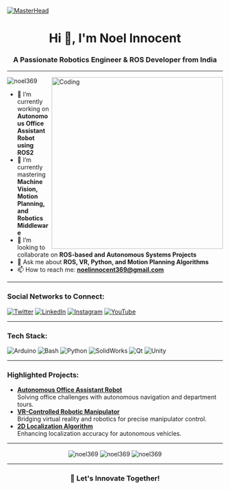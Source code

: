 [![MasterHead](https://animated-gif-creator.com/images/01/custom-logo-design-for-your-business-knb-logos_76.gif)]()

<h1 align="center">Hi 👋, I'm Noel Innocent</h1>
<h3 align="center">A Passionate Robotics Engineer & ROS Developer from India</h3>

---

<img align="right" alt="Coding" width="400" src="https://i.pinimg.com/originals/50/83/e0/5083e0a2a7dcaae07c142e8b87036a27.gif" />

<p align="left">
  <img src="https://komarev.com/ghpvc/?username=noel369&label=Profile%20views&color=0e75b6&style=flat" alt="noel369" />
</p>

- 🔭 I’m currently working on **Autonomous Office Assistant Robot using ROS2**
- 🌱 I’m currently mastering **Machine Vision, Motion Planning, and Robotics Middleware**
- 👯 I’m looking to collaborate on **ROS-based and Autonomous Systems Projects**
- 💬 Ask me about **ROS, VR, Python, and Motion Planning Algorithms**
- 📫 How to reach me: **noelinnocent369@gmail.com**

---

<h3 align="left">Social Networks to Connect:</h3>
<p align="left">
  <a href="https://twitter.com/noel_innocent_" target="blank"><img src="https://img.shields.io/badge/Twitter-%231DA1F2.svg?style=for-the-badge&logo=twitter&logoColor=white" alt="Twitter" /></a>
  <a href="https://www.linkedin.com/in/noel-innocent-leon369/" target="blank"><img src="https://img.shields.io/badge/LinkedIn-%230077B5.svg?style=for-the-badge&logo=linkedin&logoColor=white" alt="LinkedIn" /></a>
  <a href="https://instagram.com/_n_o_e_l_i_n_n_o_c_e_n_t_" target="blank"><img src="https://img.shields.io/badge/Instagram-%23E4405F.svg?style=for-the-badge&logo=instagram&logoColor=white" alt="Instagram" /></a>
  <a href="https://www.youtube.com/c/noelinnocent" target="blank"><img src="https://img.shields.io/badge/YouTube-%23FF0000.svg?style=for-the-badge&logo=youtube&logoColor=white" alt="YouTube" /></a>
</p>

---

<h3 align="left">Tech Stack:</h3>
<p align="left">
  <img src="https://img.shields.io/badge/Arduino-00979D?style=for-the-badge&logo=arduino&logoColor=white" alt="Arduino" />
  <img src="https://img.shields.io/badge/Bash-%23121011.svg?style=for-the-badge&logo=gnu-bash&logoColor=white" alt="Bash" />
  <img src="https://img.shields.io/badge/Python-3776AB?style=for-the-badge&logo=python&logoColor=white" alt="Python" />
  <img src="https://img.shields.io/badge/SolidWorks-00568C?style=for-the-badge&logo=solidworks&logoColor=white" alt="SolidWorks" />
  <img src="https://img.shields.io/badge/Qt-%23ffffff.svg?style=for-the-badge&logo=qt&logoColor=green" alt="Qt" />
  <img src="https://img.shields.io/badge/Unity-%23000000.svg?style=for-the-badge&logo=unity&logoColor=white" alt="Unity" />
</p>

---

<h3 align="left">Highlighted Projects:</h3>

- **[Autonomous Office Assistant Robot](https://github.com/yourrepo)**  
  Solving office challenges with autonomous navigation and department tours.  
- **[VR-Controlled Robotic Manipulator](https://github.com/yourrepo)**  
  Bridging virtual reality and robotics for precise manipulator control.  
- **[2D Localization Algorithm](https://github.com/yourrepo)**  
  Enhancing localization accuracy for autonomous vehicles.  

---

<p align="center">
  <img align="center" src="https://github-readme-stats.vercel.app/api?username=noel369&show_icons=true&locale=en&theme=radical" alt="noel369" />
  <img align="center" src="https://github-readme-streak-stats.herokuapp.com/?user=noel369&theme=radical" alt="noel369" />
  <img align="center" src="https://github-readme-stats.vercel.app/api/top-langs/?username=noel369&layout=compact&theme=radical" alt="noel369" />
</p>

---

<h3 align="center">🚀 Let's Innovate Together!</h3>
